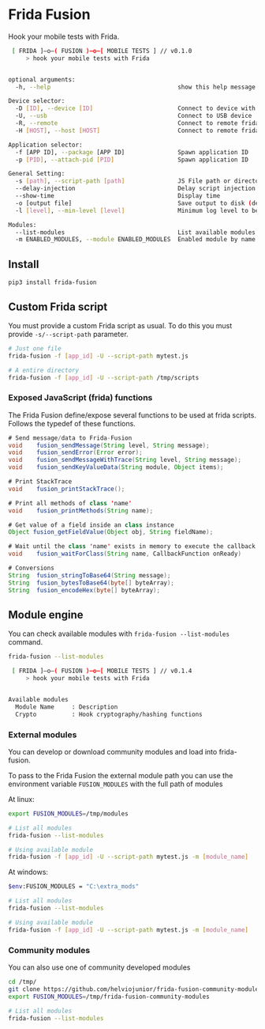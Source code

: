 # Frida Fusion 

Hook your mobile tests with Frida.

```bash
 [ FRIDA ]—o—( FUSION )—o—[ MOBILE TESTS ] // v0.1.0
     > hook your mobile tests with Frida


optional arguments:
  -h, --help                                    show this help message and exit

Device selector:
  -D [ID], --device [ID]                        Connect to device with the given ID
  -U, --usb                                     Connect to USB device
  -R, --remote                                  Connect to remote frida-server
  -H [HOST], --host [HOST]                      Connect to remote frida-server on HOS

Application selector:
  -f [APP ID], --package [APP ID]               Spawn application ID
  -p [PID], --attach-pid [PID]                  Spawn application ID

General Setting:
  -s [path], --script-path [path]               JS File path or directory with Frida script
  --delay-injection                             Delay script injection
  --show-time                                   Display time
  -o [output file]                              Save output to disk (default: none)
  -l [level], --min-level [level]               Minimum log level to be displayed (V,D,I,W,E,F) (default: I)

Modules:
  --list-modules                                List available modules
  -m ENABLED_MODULES, --module ENABLED_MODULES  Enabled module by name. You can specify multiple values repeating the flag.
```

## Install

```
pip3 install frida-fusion
```

## Custom Frida script

You must provide a custom Frida script as usual. To do this you must provide `-s/--script-path` parameter.

```bash
# Just one file
frida-fusion -f [app_id] -U --script-path mytest.js

# A entire directory
frida-fusion -f [app_id] -U --script-path /tmp/scripts
```

### Exposed JavaScript (frida) functions

The Frida Fusion define/expose several functions to be used at frida scripts. Follows the typedef of these functions.

```java
# Send message/data to Frida-Fusion
void    fusion_sendMessage(String level, String message);
void    fusion_sendError(Error error);
void    fusion_sendMessageWithTrace(String level, String message);
void    fusion_sendKeyValueData(String module, Object items);

# Print StackTrace
void    fusion_printStackTrace();

# Print all methods of class 'name'
void    fusion_printMethods(String name);

# Get value of a field inside an class instance
Object fusion_getFieldValue(Object obj, String fieldName);

# Wait until the class 'name' exists in memory to execute the callback function
void    fusion_waitForClass(String name, CallbackFunction onReady)

# Conversions
String  fusion_stringToBase64(String message);
String  fusion_bytesToBase64(byte[] byteArray);
String  fusion_encodeHex(byte[] byteArray);
```

## Module engine

You can check available modules with `frida-fusion --list-modules` command.

```bash
frida-fusion --list-modules

 [ FRIDA ]—o—( FUSION )—o—[ MOBILE TESTS ] // v0.1.4
     > hook your mobile tests with Frida


Available modules
  Module Name     : Description
  Crypto          : Hook cryptography/hashing functions
```

### External modules

You can develop or download community modules and load into frida-fusion.

To pass to the Frida Fusion the external module path you can use the environment variable `FUSION_MODULES` with the full path of modules

At linux:

```bash
export FUSION_MODULES=/tmp/modules

# List all modules
frida-fusion --list-modules

# Using available module
frida-fusion -f [app_id] -U --script-path mytest.js -m [module_name]
```

At windows:

```bash
$env:FUSION_MODULES = "C:\extra_mods"

# List all modules
frida-fusion --list-modules

# Using available module
frida-fusion -f [app_id] -U --script-path mytest.js -m [module_name]
```

### Community modules

You can also use one of community developed modules

```bash
cd /tmp/
git clone https://github.com/helviojunior/frida-fusion-community-modules
export FUSION_MODULES=/tmp/frida-fusion-community-modules

# List all modules
frida-fusion --list-modules
```

